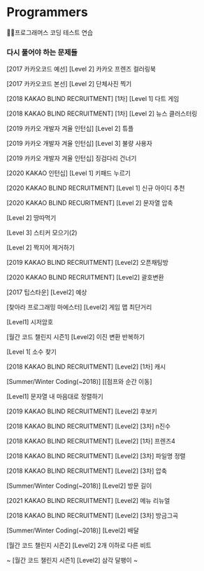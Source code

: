 # Programmers
👩‍💻프로그래머스 코딩 테스트 연습

### 다시 풀어야 하는 문제들
[2017 카카오코드 예선] [Level 2] 카카오 프렌즈 컬러링북

[2017 카카오코드 본선] [Level 2] 단체사진 찍기

[2018 KAKAO BLIND RECRUITMENT] [1차] [Level 1] 다트 게임

[2018 KAKAO BLIND RECRUITMENT] [1차] [Level 2] 뉴스 클러스터링

[2019 카카오 개발자 겨율 인턴십] [Level 2] 튜플

[2019 카카오 개발자 겨율 인턴십] [Level 3] 불량 사용자

[2019 카카오 개발자 겨율 인턴십] 징검다리 건너기

[2020 KAKAO 인턴십] [Level 1] 키패드 누르기

[2020 KAKAO BLIND RECRUITMENT] [Level 1] 신규 아이디 추천

[2020 KAKAO BLIND RECURITMENT] [Level 2] 문자열 압축

[Level 2] 땅따먹기

[Level 3] 스티커 모으기(2)

[Level 2] 짝지어 제거하기

[2019 KAKAO BLIND RECRUITMENT] [Level2] 오픈채팅방

[2020 KAKAO BLIND RECRUITMENT] [Level2] 괄호변환

[2017 팁스타운] [Level2] 예상 

[찾아라 프로그래밍 마에스터] [Level2] 게임 맵 최단거리

[Level1] 시저암호

[월간 코드 챌린지 시즌1] [Level2] 이진 변환 반복하기

[Level 1[ 소수 찾기

[2018 KAKAO BLIND RECRUITMENT] [Level2] [1차] 캐시

[Summer/Winter Coding(~2018)] [[점프와 순간 이동] 

[Level1] 문자열 내 마음대로 정렬하기

[2019 KAKAO BLIND RECRUITMENT] [Level2] 후보키

[2018 KAKAO BLIND RECRUITMENT] [Level2] [3차] n진수 

[2018 KAKAO BLIND RECRUITMENT] [Level2] [1차] 프렌즈4

[2018 KAKAO BLIND RECRUITMENT] [Level2] [3차] 파일명 정렬

[2018 KAKAO BLIND RECRUITMENT] [Level2] [3차] 압축

[Summer/Winter Coding(~2018)] [Level2] 방문 길이

[2021 KAKAO BLIND RECRUITMENT] [Level2] 메뉴 리뉴얼

[2018 KAKAO BLIND RECRUITMENT] [Level2] [3차] 방금그곡

[Summer/Winter Coding(~2018)] [Level2] 배달

[월간 코드 챌린지 시즌2] [Level2] 2개 이하로 다른 비트

~ [월간 코드 챌린지 시즌1] [Level2] 삼각 달팽이 ~
